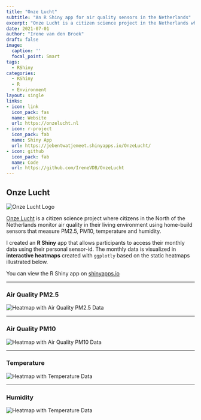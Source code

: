 ```yaml
---
title: "Onze Lucht"
subtitle: "An R Shiny app for air quality sensors in the Netherlands"
excerpt: "Onze Lucht is a citizen science project in the Netherlands where citizens use home-build sensors to measure air quality (PM2.5, PM10), temperature and humidity. I created an R Shiny app that visualizes monthly air quality in interactive heatmaps."
date: 2021-07-01
author: "Irene van den Broek"
draft: false
image:
  caption: ''
  focal_point: Smart
tags:
  - RShiny
categories:
  - RShiny
  - R
  - Environment
layout: single
links:
- icon: link
  icon_pack: fas
  name: Website
  url: https://onzelucht.nl
- icon: r-project
  icon_pack: fab
  name: Shiny App
  url: https://jebentwatjemeet.shinyapps.io/OnzeLucht/
- icon: github
  icon_pack: fab
  name: Code
  url: https://github.com/IreneVDB/OnzeLucht
---
```


## Onze Lucht

![Onze Lucht Logo](OnzeLucht.png)

[Onze Lucht](https://onzelucht.nl) is a citizen science project where citizens in the North of the Netherlands monitor air quality in their living environment using home-build sensors that measure PM2.5, PM10, temperature and humidity. <p>
I created an **R Shiny** app that allows participants to access their monthly data using their personal sensor-id. The monthly data is visualized in **interactive heatmaps** created with `ggplotly` based on the static heatmaps illustrated below.

You can view the R Shiny app on [shinyapps.io](https://jebentwatjemeet.shinyapps.io/OnzeLucht/)

---

### Air Quality PM2.5

![Heatmap with Air Quality PM2.5 Data](P25.png)

---

### Air Quality PM10

![Heatmap with Air Quality PM10 Data](P10.png)

---

### Temperature

![Heatmap with Temperature Data](Temperature.png)

---

### Humidity

![Heatmap with Temperature Data](Humidity.png)
